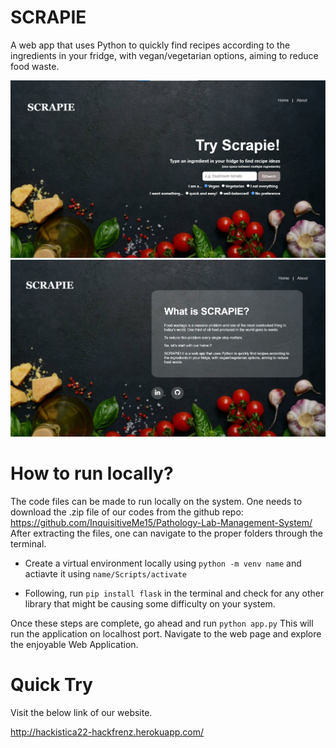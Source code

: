 # SCRAPIE

A web app that uses Python to quickly find recipes according to the ingredients in your fridge, with vegan/vegetarian options, aiming to reduce food waste.

<!-- ![showcase](/static/images/recipy-showcase.png) -->
![showcase](/static/images/scrapie-showcase_3.png)
![showcase](/static/images/scrapie-showcase_4.png)
<!-- ![showcase](/static/images/scrapie-showcase.png)
![showcase](/static/images/scrapie-showcase_2.png) -->

# How to run locally?

The code files can be made to run locally on the system. One needs to download the .zip file of our codes from the github repo: https://github.com/InquisitiveMe15/Pathology-Lab-Management-System/ After extracting the files, one can navigate to the proper folders through the terminal.

* Create a virtual environment locally using `python -m venv name` and actiavte it using `name/Scripts/activate`

* Following, run `pip install flask` in the terminal and check for any other library that might be causing some difficulty on your system. 

Once these steps are complete, go ahead and run `python app.py` This will run the application on localhost port. Navigate to the web page and explore the enjoyable Web Application.

# Quick Try

Visit the below  link of our website.

http://hackistica22-hackfrenz.herokuapp.com/


